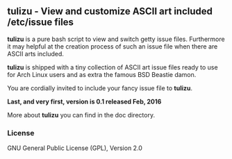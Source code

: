 ## tulizu - View and customize ASCII art included /etc/issue files

**tulizu** is a pure bash script to view and switch getty issue files.
Furthermore it may helpful at the creation process of such an issue file when
there are ASCII arts included.

**tulizu** is shipped with a tiny collection of ASCII art issue files ready to
use for Arch Linux users and as extra the famous BSD Beastie damon.

You are cordially invited to include your fancy issue file to **tulizu**.


**Last, and very first, version is 0.1 released Feb, 2016**

More about **tulizu** you can find in the doc directory.

### License
GNU General Public License (GPL), Version 2.0

